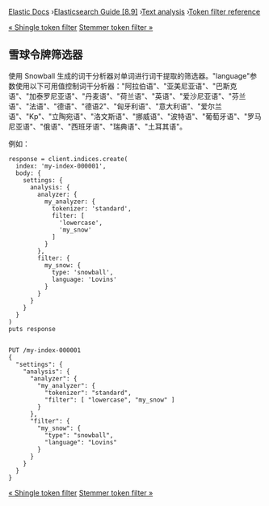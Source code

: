 

[Elastic Docs](/guide/) ›[Elasticsearch Guide [8.9]](index.md) ›[Text
analysis](analysis.md) ›[Token filter reference](analysis-tokenfilters.md)

[« Shingle token filter](analysis-shingle-tokenfilter.md) [Stemmer token
filter »](analysis-stemmer-tokenfilter.md)

## 雪球令牌筛选器

使用 Snowball 生成的词干分析器对单词进行词干提取的筛选器。"language"参数使用以下可用值控制词干分析器："阿拉伯语"、"亚美尼亚语"、"巴斯克语"、"加泰罗尼亚语"、"丹麦语"、"荷兰语"、"英语"、"爱沙尼亚语"、"芬兰语"、"法语"、"德语"、"德语2"、"匈牙利语"、"意大利语"、"爱尔兰语"、"Kp"、"立陶宛语"、"洛文斯语"、"挪威语"、"波特语"、"葡萄牙语"、"罗马尼亚语"、"俄语"、"西班牙语"、"瑞典语"、"土耳其语"。

例如：

    
    
    response = client.indices.create(
      index: 'my-index-000001',
      body: {
        settings: {
          analysis: {
            analyzer: {
              my_analyzer: {
                tokenizer: 'standard',
                filter: [
                  'lowercase',
                  'my_snow'
                ]
              }
            },
            filter: {
              my_snow: {
                type: 'snowball',
                language: 'Lovins'
              }
            }
          }
        }
      }
    )
    puts response
    
    
    PUT /my-index-000001
    {
      "settings": {
        "analysis": {
          "analyzer": {
            "my_analyzer": {
              "tokenizer": "standard",
              "filter": [ "lowercase", "my_snow" ]
            }
          },
          "filter": {
            "my_snow": {
              "type": "snowball",
              "language": "Lovins"
            }
          }
        }
      }
    }

[« Shingle token filter](analysis-shingle-tokenfilter.md) [Stemmer token
filter »](analysis-stemmer-tokenfilter.md)
